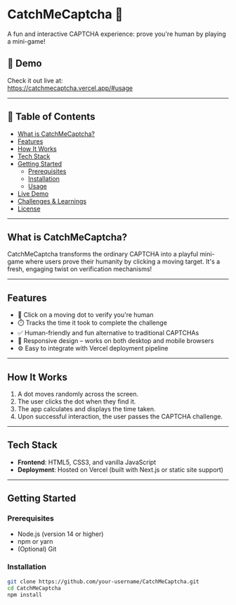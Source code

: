 # CatchMeCaptcha 🎯

A fun and interactive CAPTCHA experience: prove you're human by playing a mini-game!

## 🚀 Demo

Check it out live at:  
https://catchmecaptcha.vercel.app/#usage

---

## 📌 Table of Contents

- [What is CatchMeCaptcha?](#what-is-catchmecaptcha)
- [Features](#features)
- [How It Works](#how-it-works)
- [Tech Stack](#tech-stack)
- [Getting Started](#getting-started)
  - [Prerequisites](#prerequisites)
  - [Installation](#installation)
  - [Usage](#usage)
- [Live Demo](#live-demo)
- [Challenges & Learnings](#challenges--learnings)
- [License](#license)

---

## What is CatchMeCaptcha?

CatchMeCaptcha transforms the ordinary CAPTCHA into a playful mini-game where users prove their humanity by clicking a moving target. It's a fresh, engaging twist on verification mechanisms!

---

## Features

- 🎯 Click on a moving dot to verify you're human  
- ⏱️ Tracks the time it took to complete the challenge  
- ✅ Human-friendly and fun alternative to traditional CAPTCHAs  
- 📱 Responsive design – works on both desktop and mobile browsers  
- ⚙️ Easy to integrate with Vercel deployment pipeline

---

## How It Works

1. A dot moves randomly across the screen.  
2. The user clicks the dot when they find it.  
3. The app calculates and displays the time taken.  
4. Upon successful interaction, the user passes the CAPTCHA challenge.

---

## Tech Stack

- **Frontend**: HTML5, CSS3, and vanilla JavaScript  
- **Deployment**: Hosted on Vercel (built with Next.js or static site support)

---

## Getting Started

### Prerequisites

- Node.js (version 14 or higher)  
- npm or yarn  
- (Optional) Git

### Installation

```bash
git clone https://github.com/your-username/CatchMeCaptcha.git
cd CatchMeCaptcha
npm install
